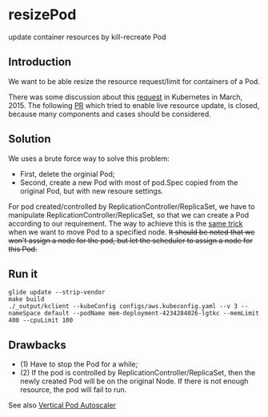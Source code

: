 # resizePod
update container resources by kill-recreate Pod

## Introduction ##
We want to be able resize the resource request/limit for containers of a Pod. 

There was some discussion about this [request](https://github.com/kubernetes/kubernetes/issues/5774) in Kubernetes in March, 2015. The following [PR](https://github.com/kubernetes/kubernetes/pull/8157) which tried to enable live resource update, is closed, because many components and cases should be considered.

## Solution ##
We uses a brute force way to solve this problem: 
* First, delete the orginial Pod; 
* Second, create a new Pod with most of pod.Spec copied from the original Pod, but with new resoure settings.

For pod created/controlled by ReplicationController/ReplicaSet, we have to manipulate ReplicationController/ReplicaSet, 
so that we can create a Pod according to our requirement. The way to achieve this is the [same trick](https://github.com/songbinliu/movePod) when we want to move Pod 
to a specified node. ~~It should be noted that we won't assign a node for the pod, but let the scheduler to assign a node for this Pod.~~


## Run it ##
```console
glide update --strip-vendor
make build
./_output/kclient --kubeConfig configs/aws.kubeconfig.yaml --v 3 --nameSpace default --podName mem-deployment-4234284026-lgtkc --memLimit 400 --cpuLimit 100
```


## Drawbacks ##
* (1) Have to stop the Pod for a while;
* (2) If the pod is controlled by ReplicationController/ReplicaSet, then the newly created Pod will be on the original Node. If there is not enough resource, the pod will fail to run.

See also [Vertical Pod Autoscaler](https://github.com/kubernetes/autoscaler/tree/master/vertical-pod-autoscaler/updater)
